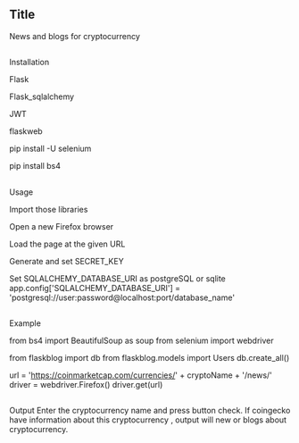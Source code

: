 ## Title
News and blogs for cryptocurrency

##
Installation


Flask

Flask_sqlalchemy

JWT

flaskweb

pip install -U selenium

pip install bs4

##
Usage

Import those libraries


Open a new Firefox browser


Load the page at the given URL


Generate and set SECRET_KEY


Set SQLALCHEMY_DATABASE_URI as postgreSQL or sqlite
app.config['SQLALCHEMY_DATABASE_URI'] = 'postgresql://user:password@localhost:port/database_name'



##
Example

from bs4 import BeautifulSoup as soup
from selenium import webdriver

from flaskblog import db
from flaskblog.models import Users
db.create_all()

url = 'https://coinmarketcap.com/currencies/' + cryptoName + '/news/'
driver = webdriver.Firefox()
driver.get(url)



##
Output
Enter the cryptocurrency name and press button check. If coingecko have information about 
this cryptocurrency , output will new or blogs about cryptocurrency.
